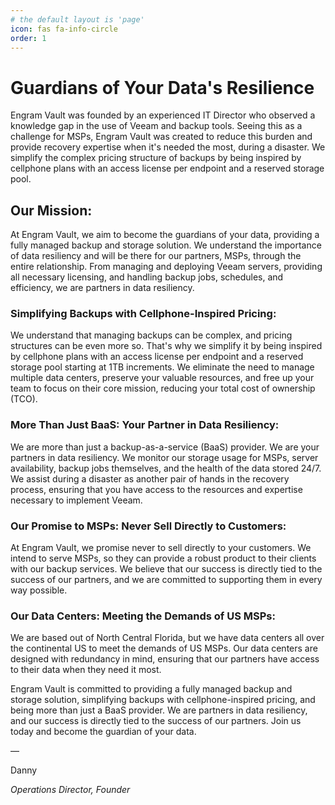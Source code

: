 ```yaml
---
# the default layout is 'page'
icon: fas fa-info-circle
order: 1
---
```


# Guardians of Your Data's Resilience
Engram Vault was founded by an experienced IT Director who observed a knowledge gap in the use of Veeam and backup tools. Seeing this as a challenge for MSPs, Engram Vault was created to reduce this burden and provide recovery expertise when it's needed the most, during a disaster. We simplify the complex pricing structure of backups by being inspired by cellphone plans with an access license per endpoint and a reserved storage pool.

## Our Mission:
At Engram Vault, we aim to become the guardians of your data, providing a fully managed backup and storage solution. We understand the importance of data resiliency and will be there for our partners, MSPs, through the entire relationship. From managing and deploying Veeam servers, providing all necessary licensing, and handling backup jobs, schedules, and efficiency, we are partners in data resiliency.

### Simplifying Backups with Cellphone-Inspired Pricing:
We understand that managing backups can be complex, and pricing structures can be even more so. That's why we simplify it by being inspired by cellphone plans with an access license per endpoint and a reserved storage pool starting at 1TB increments. We eliminate the need to manage multiple data centers, preserve your valuable resources, and free up your team to focus on their core mission, reducing your total cost of ownership (TCO).

### More Than Just BaaS: Your Partner in Data Resiliency:
We are more than just a backup-as-a-service (BaaS) provider. We are your partners in data resiliency. We monitor our storage usage for MSPs, server availability, backup jobs themselves, and the health of the data stored 24/7. We assist during a disaster as another pair of hands in the recovery process, ensuring that you have access to the resources and expertise necessary to implement Veeam.

### Our Promise to MSPs: Never Sell Directly to Customers:
At Engram Vault, we promise never to sell directly to your customers. We intend to serve MSPs, so they can provide a robust product to their clients with our backup services. We believe that our success is directly tied to the success of our partners, and we are committed to supporting them in every way possible.

### Our Data Centers: Meeting the Demands of US MSPs:
We are based out of North Central Florida, but we have data centers all over the continental US to meet the demands of US MSPs. Our data centers are designed with redundancy in mind, ensuring that our partners have access to their data when they need it most.

Engram Vault is committed to providing a fully managed backup and storage solution, simplifying backups with cellphone-inspired pricing, and being more than just a BaaS provider. We are partners in data resiliency, and our success is directly tied to the success of our partners. Join us today and become the guardian of your data.

—

Danny 

*Operations Director, Founder*